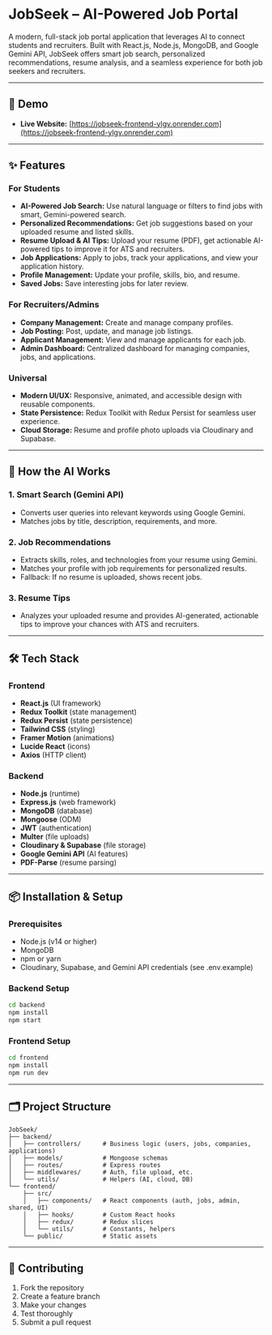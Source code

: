 # JobSeek – AI-Powered Job Portal

A modern, full-stack job portal application that leverages AI to connect students and recruiters. Built with React.js, Node.js, MongoDB, and Google Gemini API, JobSeek offers smart job search, personalized recommendations, resume analysis, and a seamless experience for both job seekers and recruiters.

---

## 🚀 Demo

- **Live Website:** [https://jobseek-frontend-ylgv.onrender.com](https://jobseek-frontend-ylgv.onrender.com)

---

## ✨ Features

### For Students
- **AI-Powered Job Search:** Use natural language or filters to find jobs with smart, Gemini-powered search.
- **Personalized Recommendations:** Get job suggestions based on your uploaded resume and listed skills.
- **Resume Upload & AI Tips:** Upload your resume (PDF), get actionable AI-powered tips to improve it for ATS and recruiters.
- **Job Applications:** Apply to jobs, track your applications, and view your application history.
- **Profile Management:** Update your profile, skills, bio, and resume.
- **Saved Jobs:** Save interesting jobs for later review.

### For Recruiters/Admins
- **Company Management:** Create and manage company profiles.
- **Job Posting:** Post, update, and manage job listings.
- **Applicant Management:** View and manage applicants for each job.
- **Admin Dashboard:** Centralized dashboard for managing companies, jobs, and applications.

### Universal
- **Modern UI/UX:** Responsive, animated, and accessible design with reusable components.
- **State Persistence:** Redux Toolkit with Redux Persist for seamless user experience.
- **Cloud Storage:** Resume and profile photo uploads via Cloudinary and Supabase.

---

## 🧠 How the AI Works

### 1. Smart Search (Gemini API)
- Converts user queries into relevant keywords using Google Gemini.
- Matches jobs by title, description, requirements, and more.

### 2. Job Recommendations
- Extracts skills, roles, and technologies from your resume using Gemini.
- Matches your profile with job requirements for personalized results.
- Fallback: If no resume is uploaded, shows recent jobs.

### 3. Resume Tips
- Analyzes your uploaded resume and provides AI-generated, actionable tips to improve your chances with ATS and recruiters.

---

## 🛠️ Tech Stack

### Frontend
- **React.js** (UI framework)
- **Redux Toolkit** (state management)
- **Redux Persist** (state persistence)
- **Tailwind CSS** (styling)
- **Framer Motion** (animations)
- **Lucide React** (icons)
- **Axios** (HTTP client)

### Backend
- **Node.js** (runtime)
- **Express.js** (web framework)
- **MongoDB** (database)
- **Mongoose** (ODM)
- **JWT** (authentication)
- **Multer** (file uploads)
- **Cloudinary & Supabase** (file storage)
- **Google Gemini API** (AI features)
- **PDF-Parse** (resume parsing)

---

## 📦 Installation & Setup

### Prerequisites
- Node.js (v14 or higher)
- MongoDB
- npm or yarn
- Cloudinary, Supabase, and Gemini API credentials (see .env.example)

### Backend Setup
```bash
cd backend
npm install
npm start
```

### Frontend Setup
```bash
cd frontend
npm install
npm run dev
```

---

## 🗂️ Project Structure

```
JobSeek/
├── backend/
│   ├── controllers/      # Business logic (users, jobs, companies, applications)
│   ├── models/           # Mongoose schemas
│   ├── routes/           # Express routes
│   ├── middlewares/      # Auth, file upload, etc.
│   └── utils/            # Helpers (AI, cloud, DB)
└── frontend/
    ├── src/
    │   ├── components/   # React components (auth, jobs, admin, shared, UI)
    │   ├── hooks/        # Custom React hooks
    │   ├── redux/        # Redux slices
    │   └── utils/        # Constants, helpers
    └── public/           # Static assets
```

---

## 🤝 Contributing

1. Fork the repository
2. Create a feature branch
3. Make your changes
4. Test thoroughly
5. Submit a pull request




